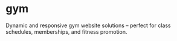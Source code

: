 # gym
Dynamic and responsive gym website solutions – perfect for class schedules, memberships, and fitness promotion.
